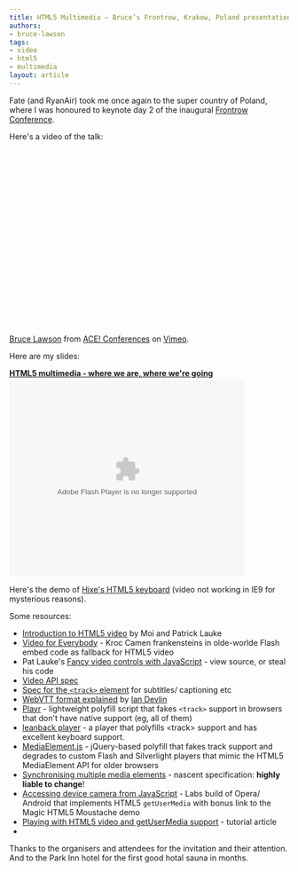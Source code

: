 ```yaml
---
title: HTML5 Multimedia — Bruce’s Frontrow, Krakow, Poland presentation
authors:
- bruce-lawson
tags:
- video
- html5
- multimedia
layout: article
---
```

<p>Fate (and RyanAir) took me once again to the super country of Poland, where I was honoured to keynote day 2 of the inaugural <a href="http://frontrowconf.com/">Frontrow Conference</a>.</p>

<p>Here&#39;s a video of the talk:</p>
<object width="400" height="320"><param name="allowfullscreen" value="true" /><param name="allowscriptaccess" value="never" /><param name="movie" value="http://vimeo.com/moogaloop.swf?clip_id=32347140&amp;amp;server=vimeo.com&amp;amp;show_title=0&amp;amp;show_byline=0&amp;amp;show_portrait=0&amp;amp;color=00adef&amp;amp;fullscreen=1&amp;amp;autoplay=0&amp;amp;loop=0" /><embed src="http://vimeo.com/moogaloop.swf?clip_id=32347140&amp;amp;server=vimeo.com&amp;amp;show_title=0&amp;amp;show_byline=0&amp;amp;show_portrait=0&amp;amp;color=00adef&amp;amp;fullscreen=1&amp;amp;autoplay=0&amp;amp;loop=0" type="application/x-shockwave-flash" allowfullscreen="true" width="400" height="320" allowscriptaccess="never" /></object><p><a href="http://vimeo.com/32347140">Bruce Lawson</a> from <a href="http://vimeo.com/agilece">ACE! Conferences</a> on <a href="http://vimeo.com">Vimeo</a>.</p>
<p>Here are my slides:</p>

<div style="width:425px" id="__ss_9810929"> <strong style="display:block;margin:12px 0 4px"><a href="http://www.slideshare.net/brucelawson/html5-multimedia-where-we-are-where-were-going-9810929" title="HTML5 multimedia - where we are, where we&amp;#39;re going" target="_blank">HTML5 multimedia - where we are, where we&#39;re going</a></strong> <object id="__sse9810929" width="425" height="355"> <param name="movie" value="http://static.slidesharecdn.com/swf/ssplayer2.swf?doc=frontrow-poland-111021071445-phpapp01&amp;stripped_title=html5-multimedia-where-we-are-where-were-going-9810929&amp;userName=brucelawson" /> <param name="allowFullScreen" value="true" /> <param name="allowScriptAccess" value="never" /> <embed name="__sse9810929" src="http://static.slidesharecdn.com/swf/ssplayer2.swf?doc=frontrow-poland-111021071445-phpapp01&amp;stripped_title=html5-multimedia-where-we-are-where-were-going-9810929&amp;userName=brucelawson" type="application/x-shockwave-flash" allowfullscreen="true" width="425" height="355" allowscriptaccess="never" /> </object>
 </div>

<p>Here&#39;s the demo of <a href="http://people.opera.com/brucel/demo/hixie-keyboard/">Hixe&#39;s HTML5 keyboard</a> (video not working in IE9 for mysterious reasons).</p>

<p>Some resources:</p>

<ul>
<li>
<a href="http://dev.opera.com/articles/view/introduction-html5-video/" rel="nofollow">Introduction to HTML5 video</a> by Moi and Patrick Lauke</li>
<li>
<a href="http://camendesign.com/code/video_for_everybody" rel="nofollow">Video for Everybody</a> - Kroc Camen frankensteins in olde-worlde Flash embed code as fallback for HTML5 video</li>
<li>Pat Lauke&#39;s <a href="http://people.opera.com/patrickl/experiments/webm/fancy-controls/">Fancy video controls with JavaScript</a> - view source, or steal his code</li>
<li><a href="http://www.w3.org/TR/html5/video.html#media-elements" rel="nofollow">Video API spec</a></li>
<li>
<a href="http://www.whatwg.org/specs/web-apps/current-work/multipage/video.html#the-track-element" rel="nofollow">Spec for the <code>&lt;track&gt;</code> element</a> for subtitles/ captioning etc</li>
<li>
<a href="http://www.iandevlin.com/blog/2011/05/html5/webvtt-and-video-subtitles" rel="nofollow">WebVTT format explained</a> by <a href="http://twitter.com/iandevlin" rel="nofollow">Ian Devlin</a>
</li>
<li>
<a href="http://www.delphiki.com/html5/playr/" rel="nofollow">Playr</a> - lightweight polyfill script that fakes <code>&lt;track&gt;</code> support in browsers that don&#39;t have native support (eg, all of them)</li>
<li><a href="http://leanbackplayer.com/">leanback player</a> - a player that polyfills &lt;track&gt; support and has excellent keyboard support.</li>
<li>
<a href="http://mediaelementjs.com/" rel="nofollow">MediaElement.js</a> - jQuery-based polyfill that fakes track support and degrades to custom Flash and Silverlight players that mimic the HTML5 MediaElement API for older browsers</li>
<li>
<a href="http://www.whatwg.org/specs/web-apps/current-work/multipage/video.html#synchronising-multiple-media-elements" rel="nofollow">Synchronising multiple media elements</a> - nascent specification: <strong>highly liable to change</strong>!</li>
<li>
<a href="http://my.opera.com/core/blog/2011/03/23/webcam-orientation-preview" rel="nofollow">Accessing device camera from JavaScript</a> - Labs build of Opera/ Android that implements HTML5 <code>getUserMedia</code> with bonus link to the Magic HTML5 Moustache demo</li>
<li><a href="http://dev.opera.com/articles/view/playing-with-html5-video-and-getusermedia-support/">Playing with HTML5 video and getUserMedia support</a> - tutorial article</li>
<li>
</li></ul>

<p>Thanks to the organisers and attendees for the invitation and their attention. And to the Park Inn hotel for the first good hotal sauna in months.</p>
